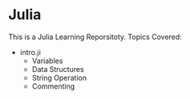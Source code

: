 # Julia
This is a Julia Learning Reporsitoty. 
Topics Covered:
- intro.ji
    - Variables
    - Data Structures
    - String Operation
    - Commenting
